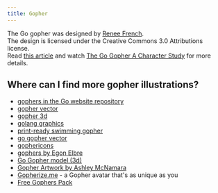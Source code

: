 ```yaml
---
title: Gopher
---
```


The Go gopher was designed by [Renee French](https://www.instagram.com/reneefrench/).  
The design is licensed under the Creative Commons 3.0 Attributions license.  
Read [this article](https://go.dev/blog/gopher) and watch [The Go Gopher A Character Study](https://www.youtube.com/watch?v=4rw_B4yY69k) for more details.

## Where can I find more gopher illustrations?

* [gophers in the Go website repository](https://go.googlesource.com/website/+/refs/heads/master/_content/doc/gopher/)
* [gopher vector](https://github.com/golang-samples/gopher-vector)
* [gopher 3d](https://github.com/golang-samples/gopher-3d)
* [golang graphics](https://github.com/mholt/golang-graphics)
* [print-ready swimming gopher](https://gumroad.com/l/golang)
* [go gopher vector](https://github.com/keygx/Go-gopher-Vector)
* [gophericons](https://github.com/hackraft/gophericons)
* [gophers by Egon Elbre](https://github.com/egonelbre/gophers)
* [Go Gopher model (3d)](https://github.com/StickmanVentures/go-gopher-model)
* [Gopher Artwork by Ashley McNamara](https://github.com/ashleymcnamara/gophers)
* [Gopherize.me](https://gopherize.me/) - a Gopher avatar that's as unique as you
* [Free Gophers Pack](https://github.com/MariaLetta/free-gophers-pack)

